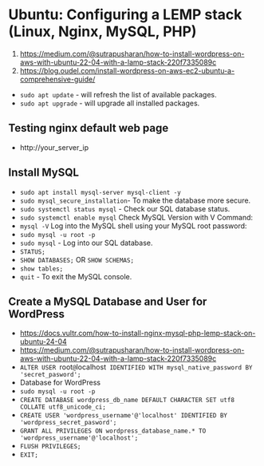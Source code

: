 # Ubuntu: Configuring a LEMP stack (Linux, Nginx, MySQL, PHP)
1. https://medium.com/@sutrapusharan/how-to-install-wordpress-on-aws-with-ubuntu-22-04-with-a-lamp-stack-220f7335089c
2. https://blog.oudel.com/install-wordpress-on-aws-ec2-ubuntu-a-comprehensive-guide/
- `sudo apt update` - will refresh the list of available packages.
- `sudo apt upgrade` - will upgrade all installed packages.

## Testing nginx default web page
-  http://your_server_ip

## Install MySQL
- `sudo apt install mysql-server mysql-client -y` 
- `sudo mysql_secure_installation`- To make the database more secure.
- `sudo systemctl status mysql` - Check our SQL database status.
- `sudo systemctl enable mysql`
Check MySQL Version with V Command:
- `mysql -V`
Log into the MySQL shell using your MySQL root password:
- `sudo mysql -u root -p`
- `sudo mysql` - Log into our SQL database.
- `STATUS;`
- `SHOW DATABASES;` OR `SHOW SCHEMAS;`
- `show tables;`
- `quit` - To exit the MySQL console.


## Create a MySQL Database and User for WordPress
- https://docs.vultr.com/how-to-install-nginx-mysql-php-lemp-stack-on-ubuntu-24-04
- https://medium.com/@sutrapusharan/how-to-install-wordpress-on-aws-with-ubuntu-22-04-with-a-lamp-stack-220f7335089c
- `ALTER USER `root`@`localhost` IDENTIFIED WITH mysql_native_password BY 'secret_pasword';`
- Database for WordPress
- `sudo mysql -u root -p`  
- `CREATE DATABASE wordpress_db_name DEFAULT CHARACTER SET utf8 COLLATE utf8_unicode_ci;`
- `CREATE USER 'wordpress_username'@'localhost' IDENTIFIED BY 'wordpress_secret_pasword';`
- `GRANT ALL PRIVILEGES ON wordpress_database_name.* TO 'wordpress_username'@'localhost';`
- `FLUSH PRIVILEGES;`
- `EXIT;`

